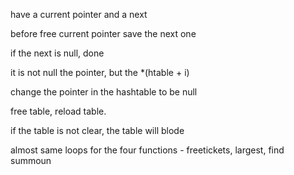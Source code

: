 have a current pointer and a next

before free current pointer
save the next one

if the next is null, done


it is not null the pointer, but the *(htable + i)

change the pointer in the hashtable to be null 

free table, reload table. 

if the table is not clear, the table will blode

almost same loops for the four functions - freetickets, largest, find summoun


